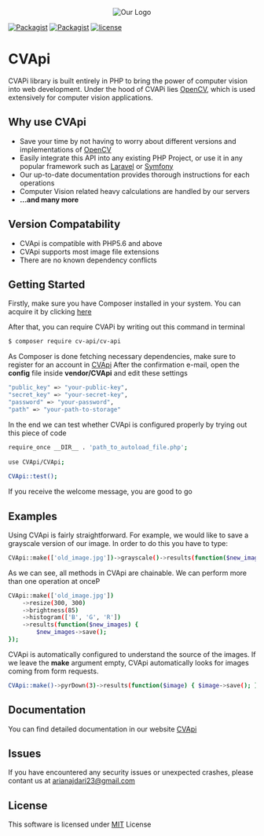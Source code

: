 <p align="center"><img alt="Our Logo" src="#"></p>

[![Packagist](https://img.shields.io/packagist/dt/cv-api/cv-api.svg)](https://packagist.org/packages/cv-api/cv-api)
[![Packagist](https://img.shields.io/packagist/v/cv-api/cv-api.svg)](https://packagist.org/packages/cv-api/cv-api)
[![license](https://img.shields.io/github/license/mashape/apistatus.svg)](https://github.com/arianajdari/CVApi)

# CVApi
CVAPi library is built entirely in PHP to bring the power of computer vision into web development. Under the hood of CVAPi lies [OpenCV](https://opencv.org/), which is used extensively for computer vision applications.

## Why use CVApi
- Save your time by not having to worry about different versions and implementations of [OpenCV](https://opencv.org/)
- Easily integrate this API into any existing PHP Project, or use it in any popular framework such as [Laravel](https://laravel.com/) or [Symfony](https://symfony.com/)
- Our up-to-date documentation provides thorough instructions for each operations
- Computer Vision related heavy calculations are handled by our servers
- <strong>...and many more</strong>

## Version Compatability
- CVApi is compatible with PHP5.6 and above
- CVApi supports most image file extensions
- There are no known dependency conflicts

## Getting Started
Firstly, make sure you have Composer installed in your system. You can acquire it by clicking [here](https://getcomposer.org/)

After that, you can require CVAPi by writing out this command in terminal

```bash
$ composer require cv-api/cv-api
```
As Composer is done fetching necessary dependencies, make sure to register for an account in [CVApi](#)
After the confirmation e-mail, open the <strong>config</strong> file inside <strong>vendor/CVApi</strong> and edit these settings

```bash
"public_key" => "your-public-key",
"secret_key" => "your-secret-key",
"password" => "your-password",
"path" => "your-path-to-storage"
```
In the end we can test whether CVApi is configured properly by trying out this piece of code
```bash
require_once __DIR__ . 'path_to_autoload_file.php';
  
use CVApi/CVApi;
  
CVApi::test();
```
If you receive the welcome message, you are good to go

## Examples
Using CVApi is fairly straightforward. For example, we would like to save a grayscale version of our image. In order to do this you have to type: 
```bash
CVApi::make(['old_image.jpg'])->grayscale()->results(function($new_image) { $new_image->save(); });
```
As we can see, all methods in CVApi are chainable. We can perform more than one operation at onceP
```bash
CVApi::make(['old_image.jpg'])
	->resize(300, 300)
	->brightness(85)
	->histogram(['B', 'G', 'R'])
	->results(function($new_images) {
		$new_images->save();
});
```
CVApi is automatically configured to understand the source of the images. If we leave the <strong>make</strong> argument empty, CVApi automatically looks for images coming from form requests.
```bash
CVApi::make()->pyrDown(3)->results(function($image) { $image->save(); });
```

## Documentation
You can find detailed documentation in our website [CVApi](#)

## Issues
If you have encountered any security issues or unexpected crashes, please contant us at arianajdari23@gmail.com

## License
This software is licensed under [MIT](https://opensource.org/licenses/MIT) License
